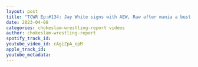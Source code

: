 ```yaml
---
layout: post
title: "TCWR Ep:#134: Jay White signs with AEW, Raw after mania a bust, WWE getting investigated? #shorts"
date: 2023-04-08
categories: chokeslam-wrestling-report videos
author: chokeslam-wrestling-report
spotify_track_id: 
youtube_video_id: cAgiZpA_epM
apple_track_id: 
youtube_metadata: 
---
```

